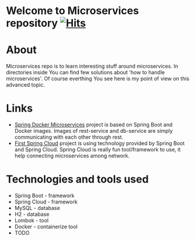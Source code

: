 # Welcome to Microservices repository [![Hits](https://hits.sh/github.com/kpuda/Microservices.svg)](https://hits.sh/github.com/kpuda/Microservices/)

# About
Microservices repo is to learn interesting stuff around microservices. In directories inside You can find few solutions about 'how to handle microservices'. Of course everthing You see here is my point of view on this advanced topic.

# Links
* [Spring Docker Microservices](https://github.com/kpuda/Microservices/tree/main/SpringDockerMicroservice) project is based on Spring Boot and Docker images. Images of rest-service and db-service are simply communicating with each other through rest.
* [First Spring Cloud](https://github.com/kpuda/Microservices/tree/main/FirstSpringCloudMicroserviceApp) project is using technology provided by Spring Boot and Spring Cloud. Spring Cloud is really fun tool/framework to use, it help connecting microservices among network.
# Technologies and tools used
<ul>
<li>Spring Boot - framework</li>
<li>Spring Cloud - framework</li>
<li>MySQL - database</li>
<li>H2 - database</li>
<li>Lombok - tool</li>
<li>Docker - containerize tool</li>
<li>TODO</li>
</ul>
